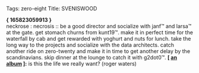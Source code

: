 Tags: zero-eight
Title: SVENISWOOD
  
**{ 165823059913 }**  
neckrose : necrosis :: be a good director and socialize with janf™ and larsa™ at the gate. get stomach churns from kunt19™. make it in perfect time for the waterfall by cab and get rewarded with yoghurt and nuts for lunch. take the long way to the projects and socialize with the data architects. catch another ride on zero-twenty and make it in time to get another delay by the scandinavians. skip dinner at the lounge to catch it with g2dot0™.
**[ [an album](https://open.spotify.com/album/2XhQwji1ixgjca0XzkiTek) ]:** is this the life we really want? (roger waters)